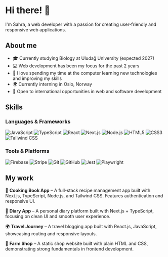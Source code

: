 # Hi there! 👋  
I'm Sahra, a web developer with a passion for creating user-friendly and responsive web applications.  

## About me  
- 🎓 Currently studying Biology at Uludağ University (expected 2027)  
- 💻 Web development has been my focus for the past 2 years  
- 🌱 I love spending my time at the computer learning new technologies and improving my skills  
- 🌍 Currently interning in Oslo, Norway  
- 🚀 Open to international opportunities in web and software development  

## Skills  

### Languages & Frameworks  
![JavaScript](https://img.shields.io/badge/JavaScript-F7DF1E?style=for-the-badge&logo=javascript&logoColor=000) 
![TypeScript](https://img.shields.io/badge/TypeScript-3178C6?style=for-the-badge&logo=typescript&logoColor=fff) 
![React](https://img.shields.io/badge/React-20232A?style=for-the-badge&logo=react&logoColor=61DAFB) 
![Next.js](https://img.shields.io/badge/Next.js-000000?style=for-the-badge&logo=nextdotjs&logoColor=fff) 
![Node.js](https://img.shields.io/badge/Node.js-339933?style=for-the-badge&logo=node.js&logoColor=fff) 
![HTML5](https://img.shields.io/badge/HTML5-E34F26?style=for-the-badge&logo=html5&logoColor=fff) 
![CSS3](https://img.shields.io/badge/CSS3-1572B6?style=for-the-badge&logo=css3&logoColor=fff) 
![Tailwind CSS](https://img.shields.io/badge/Tailwind_CSS-38B2AC?style=for-the-badge&logo=tailwind-css&logoColor=fff)  

### Tools & Platforms  
![Firebase](https://img.shields.io/badge/Firebase-FFCA28?style=for-the-badge&logo=firebase&logoColor=000) 
![Stripe](https://img.shields.io/badge/Stripe-626CD9?style=for-the-badge&logo=stripe&logoColor=fff) 
![Git](https://img.shields.io/badge/Git-F05032?style=for-the-badge&logo=git&logoColor=fff) 
![GitHub](https://img.shields.io/badge/GitHub-181717?style=for-the-badge&logo=github&logoColor=fff) 
![Jest](https://img.shields.io/badge/Jest-C21325?style=for-the-badge&logo=jest&logoColor=fff) 
![Playwright](https://img.shields.io/badge/Playwright-2EAD33?style=for-the-badge&logo=playwright&logoColor=fff)  

## My work  
🍲 **Cooking Book App** – A full-stack recipe management app built with Next.js, TypeScript, Node.js, and Tailwind CSS. Features authentication and responsive UI.  

📖 **Diary App** – A personal diary platform built with Next.js + TypeScript, focusing on clean UI and smooth user experience.  

🌍 **Travel Journey** – A travel blogging app built with React.js, JavaScript, showcasing routing and responsive layouts.  

🛒 **Farm Shop** – A static shop website built with plain HTML and CSS, demonstrating strong fundamentals in frontend development.  
